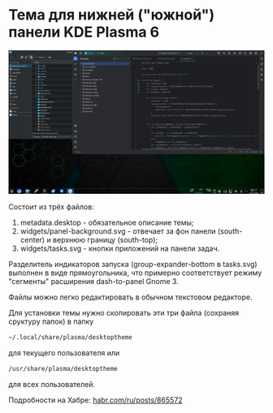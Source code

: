 # Тема для нижней ("южной") панели KDE Plasma 6

![cover](cover.webp)

Состоит из трёх файлов:

1. metadata.desktop - обязательное описание темы;
2. widgets/panel-background.svg - отвечает за фон панели (south-center) и верхнюю границу (south-top);
3. widgets/tasks.svg - кнопки приложений на панели задач.

Разделитель индикаторов запуска (group-expander-bottom в tasks.svg) выполнен в виде прямоугольника,
что примерно соответствует режиму "сегменты" расширения dash-to-panel Gnome 3.

Файлы можно легко редактировать в обычном текстовом редакторе.

Для установки темы нужно скопировать эти три файла (сохраняя сруктуру папок) в папку
```bash
~/.local/share/plasma/desktoptheme
```
 для текущего пользователя или
```bash
/usr/share/plasma/desktoptheme
```
для всех пользователей.

Подробности на Хабре: [habr.com/ru/posts/865572](https://habr.com/ru/posts/865572/)
